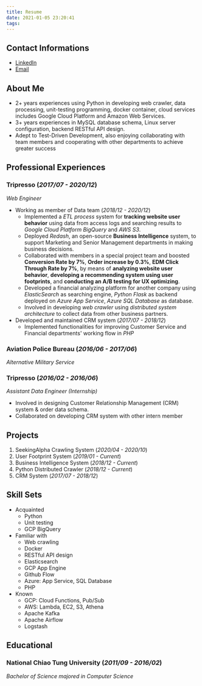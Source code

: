 ```yaml
---
title: Resume
date: 2021-01-05 23:20:41
tags:
---
```


## Contact Informations

- [LinkedIn](https://www.linkedin.com/in/tsunglin1993/)
- [Email](mailto:tsunglin1993@gmail.com)

## About Me

- 2+ years experiences using Python in developing web crawler, data processing, unit-testing programming, docker container, cloud services includes Google Cloud Platform and Amazon Web Services.
- 3+ years experiences in MySQL database schema, Linux server configuration, backend RESTful API design.
- Adept to Test-Driven Development, also enjoying collaborating with team members and cooperating with other departments to achieve greater success

<!--more-->

## Professional Experiences

### Tripresso (*2017/07 - 2020/12*)

*Web Engineer*

- Working as member of Data team (*2018/12 - 2020/12*)
  - Implemented a *ETL process* system for **tracking website user behavior** using data from access logs and searching results to *Google Cloud Platform BigQuery* and *AWS S3*.
  - Deployed *Redash*, an open-source **Business Intelligence** system, to support Marketing and Senior Management departments in making business decisions.
  - Collaborated with members in a special project team and boosted **Conversion Rate by 7%**, **Order increase by 0.3%**, **EDM Click Through Rate by 7%**, by means of **analyzing website user behavior**, **developing a recommending system using user footprints**, and **conducting an A/B testing for UX optimizing**.
  - Developed a financial analyzing platform for another company using *ElasticSearch* as searching engine, *Python Flask* as backend deployed on *Azure App Service*, *Azure SQL Database* as database.
  - Involved in developing *web crawler* using *distributed system architecture* to collect data from other business partners.
- Developed and maintained CRM system (*2017/07 - 2018/12*)
  - Implemented functionalities for improving Customer Service and Financial departments' working flow in *PHP*

### Aviation Police Bureau (*2016/06 - 2017/06*)

*Alternative Military Service*

### Tripresso (*2016/02 - 2016/06*)

*Assistant Data Engineer (Internship)*

- Involved in designing Customer Relationship Management (CRM) system & order data schema.
- Collaborated on developing CRM system with other intern member

## Projects

1. SeekingAlpha Crawling System (*2020/04 - 2020/10*)
2. User Footprint System (*2019/01 - Current*)
3. Business Intelligence System (*2018/12 - Current*)
4. Python Distributed Crawler (*2018/12 - Current*)
5. CRM System (*2017/07 - 2018/12*)

## Skill Sets

- Acquainted
  - Python
  - Unit testing
  - GCP BigQuery
- Familiar with
  - Web crawling
  - Docker
  - RESTful API design
  - Elasticsearch
  - GCP App Engine
  - Github Flow
  - Azure: App Service, SQL Database
  - PHP
- Known
  - GCP: Cloud Functions, Pub/Sub
  - AWS: Lambda, EC2, S3, Athena
  - Apache Kafka
  - Apache Airflow
  - Logstash

## Educational

### National Chiao Tung University (*2011/09 - 2016/02*)

*Bachelor of Science majored in Computer Science*
